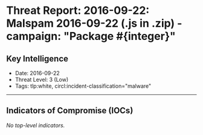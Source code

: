 # Threat Report: 2016-09-22: Malspam 2016-09-22 (.js in .zip) - campaign: "Package #{integer}"


## Key Intelligence
* Date: 2016-09-22
* Threat Level: 3 (Low)
* Tags: tlp:white, circl:incident-classification="malware"

---

## Indicators of Compromise (IOCs)
_No top-level indicators._
